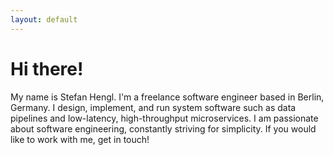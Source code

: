 ```yaml
---
layout: default
---
```


# Hi there!
My name is Stefan Hengl. I'm a freelance software
engineer based in Berlin, Germany. I design, implement, and run system software
such as data pipelines and low-latency, high-throughput microservices.
I am passionate about software engineering, constantly striving for simplicity.
If you would like to work with me, get in touch!
